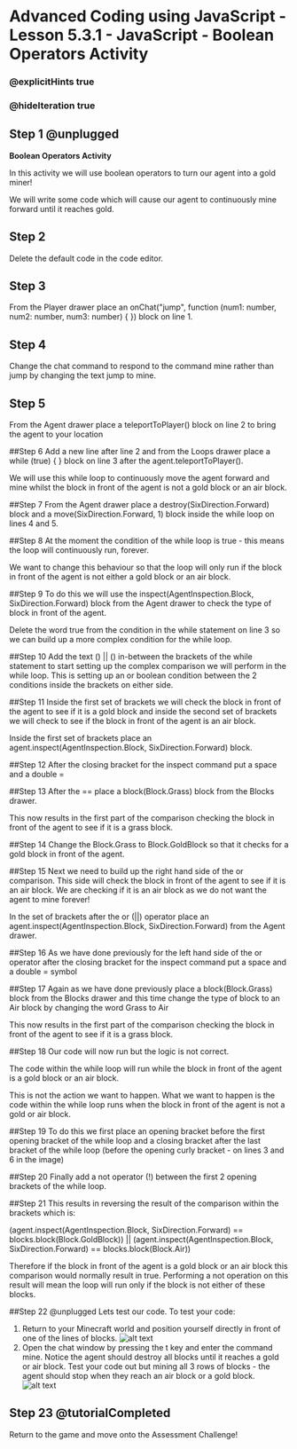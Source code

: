# Advanced Coding using JavaScript - Lesson 5.3.1 - JavaScript - Boolean Operators Activity

### @explicitHints true
### @hideIteration true

## Step 1 @unplugged
**Boolean Operators Activity**

In this activity we will use boolean operators to turn our agent into a gold miner!

We will write some code which will cause our agent to continuously mine forward until it reaches gold.

## Step 2
Delete the default code in the code editor.

## Step 3 
From the Player drawer place an onChat("jump", function (num1: number, num2: number, num3: number) { }) block on line 1.

## Step 4 
Change the chat command to respond to the command mine rather than jump by changing the text jump to mine.

## Step 5
From the Agent drawer place a teleportToPlayer() block on line 2 to bring the agent to your location

##Step 6
Add a new line after line 2 and from the Loops drawer place a while (true) { } block on line 3 after the agent.teleportToPlayer().

We will use this while loop to continuously move the agent forward and mine whilst the block in front of the agent is not a gold block or an air block.

##Step 7
From the Agent drawer place a destroy(SixDirection.Forward) block and a move(SixDirection.Forward, 1) block inside the while loop on lines 4 and 5.

##Step 8
At the moment the condition of the while loop is true - this means the loop will continuously run, forever.

We want to change this behaviour so that the loop will only run if the block in front of the agent is not either a gold block or an air block.

##Step 9
To do this we will use the inspect(AgentInspection.Block, SixDirection.Forward) block from the Agent drawer to check the type of block in front of the agent.

Delete the word true from the condition in the while statement on line 3 so we can build up a more complex condition for the while loop.

##Step 10
Add the text () || () in-between the brackets of the while statement to start setting up the complex comparison we will perform in the while loop. This is setting up an or boolean condition between the 2 conditions inside the brackets on either side.

##Step 11
Inside the first set of brackets we will check the block in front of the agent to see if it is a gold block and inside the second set of brackets we will check to see if the block in front of the agent is an air block.

Inside the first set of brackets place an agent.inspect(AgentInspection.Block, SixDirection.Forward) block.

##Step 12
After the closing bracket for the inspect command put a space and a double =

##Step 13
After the == place a block(Block.Grass) block from the Blocks drawer.

This now results in the first part of the comparison checking the block in front of the agent to see if it is a grass block.

##Step 14
Change the Block.Grass to Block.GoldBlock so that it checks for a gold block in front of the agent.

##Step 15
Next we need to build up the right hand side of the or comparison. This side will check the block in front of the agent to see if it is an air block. We are checking if it is an air block as we do not want the agent to mine forever!

In the set of brackets after the or (||) operator place an agent.inspect(AgentInspection.Block, SixDirection.Forward) from the Agent drawer.

##Step 16
As we have done previously for the left hand side of the or operator after the closing bracket for the inspect command put a space and a double = symbol

##Step 17
Again as we have done previously place a block(Block.Grass) block from the Blocks drawer and this time change the type of block to an Air block by changing the word Grass to Air

This now results in the first part of the comparison checking the block in front of the agent to see if it is a grass block.

##Step 18
Our code will now run but the logic is not correct.

The code within the while loop will run while the block in front of the agent is a gold block or an air block.

This is not the action we want to happen. What we want to happen is the code within the while loop runs when the block in front of the agent is not a gold or air block.

##Step 19
To do this we first place an opening bracket before the first opening bracket of the while loop and a closing bracket after the last bracket of the while loop (before the opening curly bracket - on lines 3 and 6 in the image)

##Step 20
Finally add a not operator (!) between the first 2 opening brackets of the while loop.

##Step 21
This results in reversing the result of the comparison within the brackets which is:

(agent.inspect(AgentInspection.Block, SixDirection.Forward) == blocks.block(Block.GoldBlock)) || (agent.inspect(AgentInspection.Block, SixDirection.Forward) == blocks.block(Block.Air))

Therefore if the block in front of the agent is a gold block or an air block this comparison would normally result in true. Performing a not operation on this result will mean the loop will run only if the block is not either of these blocks.

##Step 22 @unplugged
Lets test our code.
To test your code:
1. Return to your Minecraft world and position yourself directly in front of one of the lines of blocks.
![alt text](https://advancedjs.codingcredentials.com/Lesson5/5.3.1/images/1.jpg?raw=true "Test")
2. Open the chat window by pressing the t key and enter the command mine. 
Notice the agent should destroy all blocks until it reaches a gold or air block.
Test your code out but mining all 3 rows of blocks - the agent should stop when they reach an air block or a gold block.
![alt text](https://advancedjs.codingcredentials.com/Lesson5/5.3.1/images/2.jpg?raw=true "Test")

## Step 23 @tutorialCompleted
Return to the game and move onto the Assessment Challenge!